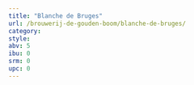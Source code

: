 ```yaml
---
title: "Blanche de Bruges"
url: /brouwerij-de-gouden-boom/blanche-de-bruges/
category: 
style: 
abv: 5
ibu: 0
srm: 0
upc: 0
---
```


